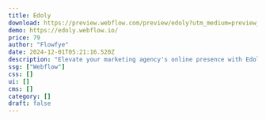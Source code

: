 ```yaml
---
title: Edoly
download: https://preview.webflow.com/preview/edoly?utm_medium=preview_link&utm_source=designer&utm_content=edoly&preview=e3653eb3ee437a23dc0980e2e999586a&locale=en&workflow=preview
demo: https://edoly.webflow.io/
price: 79
author: "Flowfye"
date: 2024-12-01T05:21:16.520Z
description: "Elevate your marketing agency's online presence with Edoly, a premium Webflow template. It's fast, SEO-friendly, responsive, and packed with animations. Easy to customize and manage with CMS integration."
ssg: ["Webflow"]
css: []
ui: []
cms: []
category: []
draft: false
---
```

